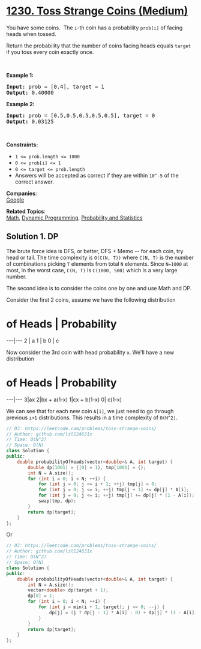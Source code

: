 # [1230. Toss Strange Coins (Medium)](https://leetcode.com/problems/toss-strange-coins/)

<p>You have some coins.&nbsp; The <code>i</code>-th&nbsp;coin has a probability&nbsp;<code>prob[i]</code> of facing heads when tossed.</p>

<p>Return the probability that the number of coins facing heads equals <code>target</code> if you toss every coin exactly once.</p>

<p>&nbsp;</p>
<p><strong>Example 1:</strong></p>
<pre><strong>Input:</strong> prob = [0.4], target = 1
<strong>Output:</strong> 0.40000
</pre><p><strong>Example 2:</strong></p>
<pre><strong>Input:</strong> prob = [0.5,0.5,0.5,0.5,0.5], target = 0
<strong>Output:</strong> 0.03125
</pre>
<p>&nbsp;</p>
<p><strong>Constraints:</strong></p>

<ul>
	<li><code>1 &lt;= prob.length &lt;= 1000</code></li>
	<li><code>0 &lt;= prob[i] &lt;= 1</code></li>
	<li><code>0 &lt;= target&nbsp;</code><code>&lt;= prob.length</code></li>
	<li>Answers will be accepted as correct if they are within <code>10^-5</code> of the correct answer.</li>
</ul>


**Companies**:  
[Google](https://leetcode.com/company/google)

**Related Topics**:  
[Math](https://leetcode.com/tag/math/), [Dynamic Programming](https://leetcode.com/tag/dynamic-programming/), [Probability and Statistics](https://leetcode.com/tag/probability-and-statistics/)

## Solution 1. DP

The brute force idea is DFS, or better, DFS + Memo -- for each coin, try head or tail. The time complexity is `O(C(N, T))` where `C(N, T)` is the number of combinations picking `T` elements from total `N` elements. Since `N=1000` at most, in the worst case, `C(N, T)` is `C(1000, 500)` which is a very large number.

The second idea is to consider the coins one by one and use Math and DP.

Consider the first 2 coins, assume we have the following distribution

# of Heads | Probability
---|---
2 | a
1 | b
0 | c

Now consider the 3rd coin with head probability `x`. We'll have a new distribution

# of Heads | Probability
---|---
3|ax
2|bx + a(1-x)
1|cx + b(1-x)
0|     c(1-x)

We can see that for each new coin `A[i]`, we just need to go through previous `i+1` distributions. This results in a time complexity of `O(N^2)`.

```cpp
// OJ: https://leetcode.com/problems/toss-strange-coins/
// Author: github.com/lzl124631x
// Time: O(N^2)
// Space: O(N)
class Solution {
public:
    double probabilityOfHeads(vector<double>& A, int target) {
        double dp[1001] = {[0] = 1}, tmp[1001] = {};
        int N = A.size();
        for (int i = 0; i < N; ++i) {
            for (int j = 0; j <= i + 1; ++j) tmp[j] = 0;
            for (int j = 0; j <= i; ++j) tmp[j + 1] += dp[j] * A[i];
            for (int j = 0; j <= i; ++j) tmp[j] += dp[j] * (1 - A[i]);
            swap(tmp, dp);
        }
        return dp[target];
    }
};
```

Or

```cpp
// OJ: https://leetcode.com/problems/toss-strange-coins/
// Author: github.com/lzl124631x
// Time: O(N^2)
// Space: O(N)
class Solution {
public:
    double probabilityOfHeads(vector<double>& A, int target) {
        int N = A.size();
        vector<double> dp(target + 1);
        dp[0] = 1;
        for (int i = 0; i < N; ++i) {
            for (int j = min(i + 1, target); j >= 0; --j) {
                dp[j] = (j ? dp[j - 1] * A[i] : 0) + dp[j] * (1 - A[i]);
            }
        }
        return dp[target];
    }
};
```